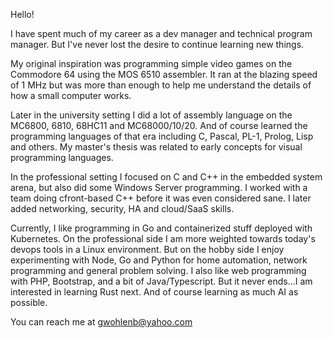 Hello!

I have spent much of my career as a dev manager and technical program manager. But I've never lost the desire to continue learning new things.

My original inspiration was programming simple video games on the Commodore 64 using the MOS 6510 assembler. It ran at the blazing speed of 1 MHz but was more than enough to help me understand the details of how a small computer works.

Later in the university setting I did a lot of assembly language on the MC6800, 6810, 68HC11 and MC68000/10/20. And of course learned the programming languages of that era including C, Pascal, PL-1, Prolog, Lisp and others. My master's thesis was related to early concepts for visual programming languages.

In the professional setting I focused on C and C++ in the embedded system arena, but also did some Windows Server programming. I worked with a team doing cfront-based C++ before it was even considered sane. I later added networking, security, HA and cloud/SaaS skills.

Currently, I like programming in Go and containerized stuff deployed with Kubernetes. On the professional side I am more weighted towards today's devops tools in a Linux environment. But on the hobby side I enjoy experimenting with Node, Go and Python for home automation, network programming and general problem solving. I also like web programming with PHP, Bootstrap, and a bit of Java/Typescript. But it never ends...I am interested in learning Rust next. And of course learning as much AI as possible.

You can reach me at gwohlenb@yahoo.com

